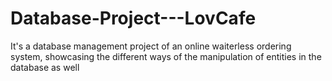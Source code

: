# Database-Project---LovCafe
It's a database management project of an online waiterless ordering system, showcasing the different ways of the manipulation of entities in the database as well
